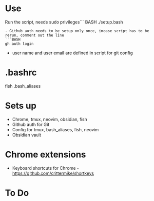 # Use

Run the script, needs sudo privileges``` BASH
./setup.bash

````
- Github auth needs to be setup only once, incase script has to be rerun, comment out the line
```BASH
gh auth login
````

- user name and user email are defined in script for git config

# .bashrc

fish
.bash_aliases

# Sets up

- Chrome, tmux, neovim, obsidian, fish
- Github auth for Git
- Config for tmux, bash_aliases, fish, neovim
- Obsidian vault

# Chrome extensions

- Keyboard shortcuts for Chrome - https://github.com/crittermike/shortkeys

# To Do
